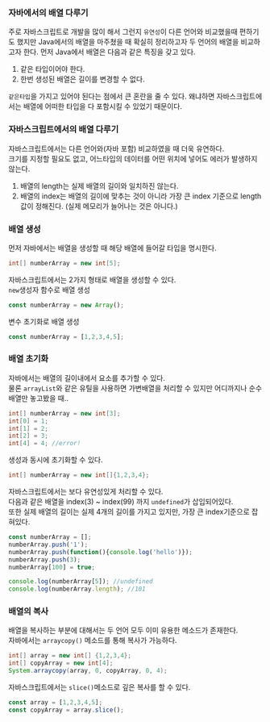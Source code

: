 ### 자바에서의 배열 다루기
주로 자바스크립트로 개발을 많이 해서 그런지 `유연성`이 다른 언어와 비교했을때 편하기도 했지만 Java에서의 배열을 마주쳤을 때 확실히 정리하고자 두 언어의 배열을 비교하고자 한다.
먼저 Java에서 배열은 다음과 같은 특징을 갖고 있다.  

1. 같은 타입이어야 한다.
2. 한번 생성된 배열은 길이를 변경할 수 없다.

`같은타입`을 가지고 있어야 된다는 점에서 큰 혼란을 줄 수 있다. 왜냐하면 자바스크립트에서는 배열에 어떠한 타입을 다 포함시킬 수 있었기 때문이다. 

### 자바스크립트에서의 배열 다루기
자바스크립트에서는 다른 언어와(자바 포함) 비교하였을 때 더욱 유연하다.  
크기를 지정할 필요도 없고, 어느타입의 데이터를 어떤 위치에 넣어도 에러가 발생하지 않는다.

1. 배열의 length는 실제 배열의 길이와 일치하진 않는다.
2. 배열의 index는 배열의 길이에 맞추는 것이 아니라 가장 큰 index 기준으로 length 값이 정해진다. (실제 메모리가 늘어나는 것은 아니다.)

### 배열 생성
먼저 자바에서는 배열을 생성할 때 해당 배열에 들어갈 타입을 명시한다.
```java
int[] numberArray = new int[5];
```

자바스크립트에서는 2가지 형태로 배열을 생성할 수 있다.  
`new`생성자 함수로 배열 생성
```js
const numberArray = new Array();
```
변수 초기화로 배열 생성
```js
const numberArray = [1,2,3,4,5];
```

### 배열 초기화
자바에서는 배열의 길이내에서 요소를 추가할 수 있다.  
물론 `arrayList`와 같은 유틸을 사용하면 가변배열을 처리할 수 있지만 어디까지나 순수배열만 놓고봤을 때..
```java
int[] numberArray = new int[3];
int[0] = 1;
int[1] = 2;
int[2] = 3;
int[4] = 4; //error!
```
생성과 동시에 초기화할 수 있다.  
```java
int[] numberArray = new int[]{1,2,3,4};
```

자바스크립트에서는 보다 유연성있게 처리할 수 있다.  
다음과 같은 배열을 index(3) ~ index(99) 까지 `undefined`가 삽입되어있다.  
또한 실제 배열의 길이는 실제 4개의 길이를 가지고 있지만, 가장 큰 index기준으로 잡혀있다.
```js
const numberArray = [];
numberArray.push('1');
numberArray.push(function(){console.log('hello')});
numberArray.push(3);
numberArray[100] = true;

console.log(numberArray[5]); //undefined
console.log(numberArray.length); //101 
```

### 배열의 복사
배열을 복사하는 부분에 대해서는 두 언어 모두 이미 유용한 메소드가 존재한다.  
자바에서는 `arraycopy()` 메소드를 통해 복사가 가능하다.  
```java
int[] array = new int[] {1,2,3,4};
int[] copyArray = new int[4];
System.arraycopy(array, 0, copyArray, 0, 4);
```

자바스크립트에서는 `slice()`메소드로 깊은 복사를 할 수 있다.
```js
const array = [1,2,3,4,5];
const copyArray = array.slice();
```